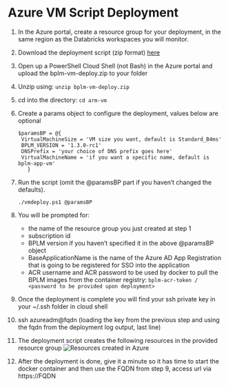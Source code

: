 # Azure VM Script Deployment

1. In the Azure portal, create a resource group for your deployment, in the same region as the Databricks workspaces you will monitor.

2. Download the deployment script (zip format) [here](bplm-vm-deploy.zip)

3. Open up a PowerShell Cloud Shell (not Bash) in the Azure portal and upload the bplm-vm-deploy.zip to your folder

4. Unzip using: `unzip bplm-vm-deploy.zip`

5. cd into the directory: `cd arm-vm`

6. Create a params object to configure the deployment, values below are optional
   ```
   $paramsBP = @{
    VirtualMachineSize = 'VM size you want, default is Standard_B4ms'
    BPLM_VERSION = '1.3.0-rc1'
    DNSPrefix = 'your choice of DNS prefix goes here'
    VirtualMachineName = 'if you want a specific name, default is bplm-app-vm'
      }
    ```
7. Run the script (omit the @paramsBP part if you haven’t changed the defaults).
   
   `./vmdeploy.ps1 @paramsBP`

8. You will be prompted for:
   - the name of the resource group you just created at step 1
   - subscription id
   - BPLM version if you haven’t specified it in the above @paramsBP object
   - BaseApplicationName is the name of the Azure AD App Registration that is going to be registered for SSO into the application
   - ACR username and ACR password to be used by docker to pull the BPLM images from the container registry: `bplm-acr-token / <password to be provided upon deployment>`

9. Once the deployment is complete you will find your ssh private key in your ~/.ssh folder in cloud shell

10. ssh azureadm@fqdn (loading the key from the previous step and using the fqdn from the deployment log output, last line)

11. The deployment script creates the following resources in the provided resource group
![Resources created in Azure](../images/resourceGroup.png)

11. After the deployment is done, give it a minute so it has time to start the docker container and then use the FQDN from step 9, access url via https://FQDN
